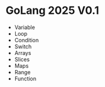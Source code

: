 # GoLang 2025 V0.1

- Variable
- Loop
- Condition
- Switch
- Arrays
- Slices
- Maps
- Range
- Function